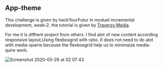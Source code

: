 ## App-theme
This challenge is given by hackYourFutur in moduel incremental development, week-2.
the tutorial is given by [Traversy Media](https://www.youtube.com/watch?v=qlA7dputiNc).

For me it is diffrent project from others. 
I find alot of new content according responsive layout,Using flexboxgrid with ratio.
It does not need to do alot with media-querie becouse the flexboxgrid help us to minimaize media-quire work.

![Screenshot 2020-05-26 at 02 07 43](https://user-images.githubusercontent.com/59234162/82848895-d838d200-9ef5-11ea-8a24-e1ef805ad2a9.png)

